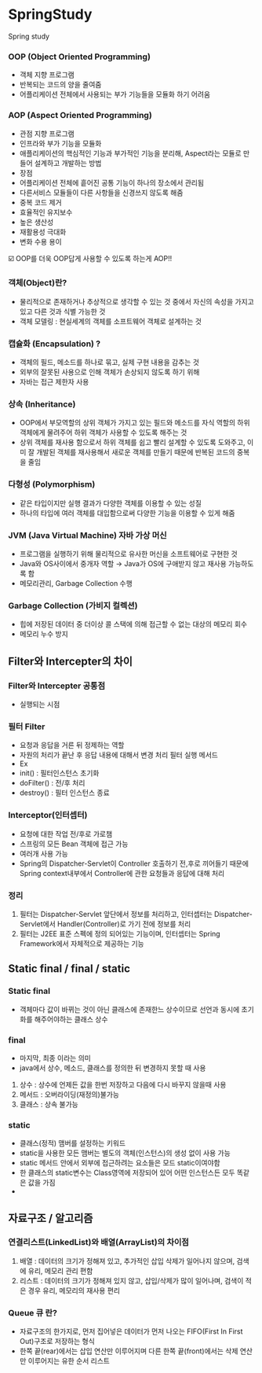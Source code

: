 # SpringStudy
Spring study
### OOP (Object Oriented Programming)

- 객체 지향 프로그램
- 반복되는 코드의 양을 줄여줌
- 어플리케이션 전체에서 사용되는 부가 기능들을 모듈화 하기 어려움

### AOP (Aspect Oriented Programming)

- 관점 지향 프로그램
- 인프라와 부가 기능을 모듈화
- 애플리케이션의 핵심적인 기능과 부가적인 기능을 분리해, Aspect라는 모듈로 만들어 설계하고 개발하는 방법
- 장점
- 어플리케이션 전체에 흩어진 공통 기능이 하나의 장소에서 관리됨
- 다른서비스 모듈들이 다른 사항들을 신경쓰지 않도록 해줌
- 중복 코드 제거
- 효율적인 유지보수
- 높은 생산성
- 재활용성 극대화
- 변화 수용 용이

☑️ OOP를 더욱 OOP답게 사용할 수 있도록 하는게 AOP!!

### 객체(Object)란?

- 물리적으로 존재하거나 추상적으로 생각할 수 있는 것 중에서 자신의 속성을 가지고 있고 다른 것과 식별 가능한 것
- 객체 모델링 : 현실세계의 객체를 소프트웨어 객체로 설계하는 것

### 캡슐화 (Encapsulation) ?

- 객체의 필드, 메소드를 하나로 묶고, 실제 구현 내용을 감추는 것
- 외부의 잘못된 사용으로 인해 객체가 손상되지 않도록 하기 위해
- 자바는 접근 제한자 사용

### 상속 (Inheritance)

- OOP에서 부모역할의 상위 객체가 가지고 있는 필드와 메소드를 자식 역할의 하위 객체에게 물려주어 하위 객체가 사용할 수 있도록 해주는 것
- 상위 객체를 재사용 함으로서 하위 객체를 쉽고 빨리 설계할 수 있도록 도와주고, 이미 잘 개발된 객체를 재사용해서 새로운 객체를 만들기 때문에 반복된 코드의 중복을 줄임

### 다형성 (Polymorphism)

- 같은 타입이지만 실행 결과가 다양한 객체를 이용할 수 있는 성질
- 하나의 타입에 여러 객체를 대입함으로써 다양한 기능을 이용할 수 있게 해줌

### JVM (Java Virtual Machine) 자바 가상 머신

- 프로그램을 실행하기 위해 물리적으로 유사한 머신을 소프트웨어로 구현한 것
- Java와 OS사이에서 중개자 역할 → Java가 OS에 구애받지 않고 재사용 가능하도록 함
- 메모리관리, Garbage Collection 수행

### Garbage Collection (가비지 컬렉션)

- 힙에 저장된 데이터 중 더이상 콜 스택에 의해 접근할 수 없는 대상의 메모리 회수
- 메모리 누수 방지

## Filter와 Intercepter의 차이

### Filter와 Intercepter 공통점

- 실행되는 시점

### 필터 Filter

- 요청과 응답을 거른 뒤 정제하는 역할
- 자원의 처리가 끝난 후 응답 내용에 대해서 변경 처리 필터 실행 메서드
- Ex
- init() : 필터인스턴스 초기화
- doFilter() : 전/후 처리
- destroy() : 필터 인스턴스 종료

### Interceptor(인터셉터)

- 요청에 대한 작업 전/후로 가로챔
- 스프링의 모든 Bean 객체에 접근 가능
- 여러개 사용 가능
- Spring의 Dispatcher-Servlet이 Controller 호출하기 전,후로 끼어들기 때문에 Spring context내부에서 Controller에 관한 요청들과 응답에 대해 처리

### 정리

1. 필터는 Dispatcher-Servlet 앞단에서 정보를 처리하고, 인터셉터는 Dispatcher-Servlet에서 Handler(Controller)로 가기 전에 정보를 처리
2. 필터는 J2EE 표준 스펙에 정의 되어있는 기능이며, 인터셉터는 Spring Framework에서 자체적으로 제공하는 기능

## Static final / final / static

### Static final

- 객체마다 값이 바뀌는 것이 아닌 클래스에 존재한느 상수이므로 선언과 동시에 초기화를 해주어야하는 클래스 상수

### final

- 마지막, 최종 이라는 의미
- java에서 상수, 메소드, 클래스를 정의한 뒤 변경하지 못할 때 사용
1. 상수 : 상수에 언제든 값을 한번 저장하고 다음에 다시 바꾸지 않을때 사용
2. 메서드 : 오버라이딩(재정의)불가능
3. 클래스 : 상속 불가능

### static

- 클래스(정적) 맴버를 설정하는 키워드
- static을 사용한 모든 맴버는 별도의 객체(인스턴스)의 생성 없이 사용 가능
- static 메서드 안에서 외부에 접근하려는 요소들은 모드 static이여야함
- 한 클래스의 static변수는 Class영역에 저장되어 있어 어떤 인스턴스든 모두 똑같은 값을 가짐
- 

## 자료구조 / 알고리즘

### 연결리스트(LinkedList)와 배열(ArrayList)의 차이점

1. 배열 : 데이터의 크기가 정해져 있고, 추가적인 삽입 삭제가 일어나지 않으며, 검색에 유리, 메모리 관리 편함
2. 리스트 : 데이터의 크기가 정해져 있지 않고, 삽입/삭제가 많이 일어나며, 검색이 적은 경우 유리, 메모리의 재사용 편리

### Queue 큐 란?

- 자료구조의 한가지로, 먼저 집어넣은 데이터가 먼저 나오는 FIFO(First In First Out)구조로 저장하는 형식
- 한쪽 끝(rear)에서는 삽입 연산만 이루어지며 다른 한쪽 끝(front)에서는 삭제 연산만 이루어지는 유한 순서 리스트
